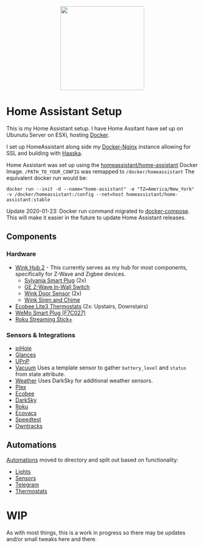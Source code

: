 <div align="center">
  <img src="https://raw.githubusercontent.com/home-assistant/assets/master/logo/logo-pretty.png" height ="220" align="center">
</div>

# Home Assistant Setup

This is my Home Assistant setup. I have Home Assitant have set up on Ubunutu Server on ESXi, hosting [Docker](https://www.docker.com/).

I set up HomeAssistant along side my [Docker-Nginx](https://gitlab.com/gregdelima/docker-nginx) instance allowing for SSL and building with [Haaska](https://github.com/mike-grant/haaska).

Home Assistant was set up using the [homeassistant/home-assistant](https://hub.docker.com/r/homeassistant/home-assistant/) Docker Image. `/PATH_TO_YOUR_CONFIG` was remapped to `/docker/homeassistant` 
The equivalent docker run would be:

`docker run --init -d --name="home-assistant" -e "TZ=America/New_York" -v /docker/homeassistant:/config --net=host homeassistant/home-assistant:stable`

Update 2020-01-23: Docker run command migrated to [docker-compose](https://github.com/gregdelima/homeassistant/blob/master/docker-compose.yaml). This will make it easier in the future to update Home Assistant releases.

## Components

### Hardware

* [Wink Hub 2](https://www.wink.com/products/wink-hub-2/) - This currently serves as my hub for most components, specifically for Z-Wave and Zigbee devices.
  * [Sylvania Smart Plug](https://consumer.sylvania.com/our-products/smart/product-info/zigbee/sylvania-smart-zigbee-indoor-smart-plug/index.jsp) (2x)
  * [GE Z-Wave In-Wall Switch](https://byjasco.com/products/ge-z-wave-plus-wall-smart-switch-white-toggle)
  * [Wink Door Sensor](https://www.wink.com/products/wink-doorwindow-sensor/) (2x)
  * [Wink Siren and Chime](https://www.wink.com/products/wink-siren-and-chime/)
* [Ecobee Lite3 Thermostats](https://www.ecobee.com/ecobee3-lite/) (2x: Upstairs, Downstairs)
* [WeMo Smart Plug (F7C027)](https://www.belkin.com/us/Products/smarthome-iot/c/wemo/)
* [Roku Streaming Stick+](https://www.roku.com/products/streaming-stick-plus)

### Sensors & Integrations

* [piHole](https://www.home-assistant.io/components/pi_hole/)
* [Glances](https://www.home-assistant.io/components/glances/)
* [UPnP](https://www.home-assistant.io/components/upnp/)
* [Vacuum](https://www.home-assistant.io/components/template/) Uses a template sensor to gather `battery_level` and `status` from state attribute.
* [Weather](https://www.home-assistant.io/components/darksky/) Uses DarkSky for additional weather sensors.
* [Plex](https://www.home-assistant.io/components/plex/)
* [Ecobee](https://www.home-assistant.io/components/ecobee/)
* [DarkSky](https://www.home-assistant.io/components/darksky/)
* [Roku](https://www.home-assistant.io/components/roku/)
* [Ecovacs](https://www.home-assistant.io/components/ecovacs/)
* [Speedtest](https://www.home-assistant.io/components/speedtestdotnet/)
* [Owntracks](https://www.home-assistant.io/components/owntracks/)

## Automations
[Automations](https://github.com/gregdelima/homeassistant/tree/master/automations) moved to directory and split out based on functionality:
* [Lights](https://github.com/gregdelima/homeassistant/blob/master/automations/lights.yaml)
* [Sensors](https://github.com/gregdelima/homeassistant/blob/master/automations/sensors.yaml)
* [Telegram](https://github.com/gregdelima/homeassistant/blob/master/automations/telegram.yaml)
* [Thermostats](https://github.com/gregdelima/homeassistant/blob/master/automations/thermostatautomations.yaml)

# WIP
As with most things, this is a work in progress so there may be updates and/or small tweaks here and there.